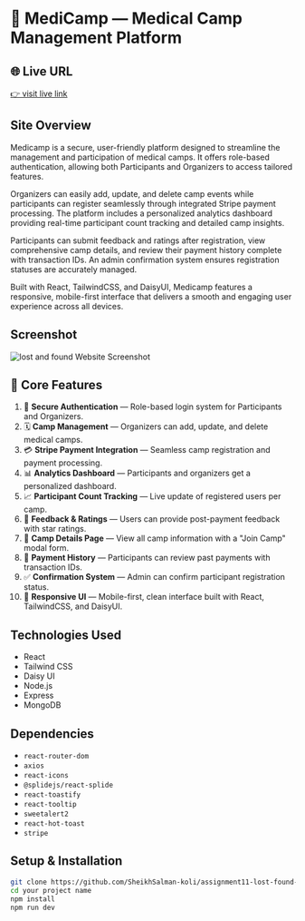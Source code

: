 
# 🏥 MediCamp — Medical Camp Management Platform

## 🌐 Live URL
[👉 visit live link](https://carebridge-f2765.web.app)

## Site Overview  
Medicamp is a secure, user-friendly platform designed to streamline the management and participation of medical camps. It offers role-based authentication, allowing both Participants and Organizers to access tailored features.

Organizers can easily add, update, and delete camp events while participants can register seamlessly through integrated Stripe payment processing. The platform includes a personalized analytics dashboard providing real-time participant count tracking and detailed camp insights.

Participants can submit feedback and ratings after registration, view comprehensive camp details, and review their payment history complete with transaction IDs. An admin confirmation system ensures registration statuses are accurately managed.

Built with React, TailwindCSS, and DaisyUI, Medicamp features a responsive, mobile-first interface that delivers a smooth and engaging user experience across all devices.

## Screenshot  
![lost and found Website Screenshot](https://i.ibb.co.com/tMQzDrYj/Screenshot-2025-08-09-120330.png)


## 📌 Core Features

1. 🔐 **Secure Authentication** — Role-based login system for Participants and Organizers.
2. 🗓️ **Camp Management** — Organizers can add, update, and delete medical camps.
3. 💳 **Stripe Payment Integration** — Seamless camp registration and payment processing.
4. 📊 **Analytics Dashboard** — Participants and organizers get a personalized dashboard.
5. 📈 **Participant Count Tracking** — Live update of registered users per camp.
6. 💬 **Feedback & Ratings** — Users can provide post-payment feedback with star ratings.
7. 📍 **Camp Details Page** — View all camp information with a "Join Camp" modal form.
8. 📄 **Payment History** — Participants can review past payments with transaction IDs.
9. ✅ **Confirmation System** — Admin can confirm participant registration status.
10. 📱 **Responsive UI** — Mobile-first, clean interface built with React, TailwindCSS, and DaisyUI.


## Technologies Used  
- React  
- Tailwind CSS
- Daisy UI
- Node.js  
- Express  
- MongoDB


## Dependencies  
- `react-router-dom`
- `axios` 
- `react-icons`
- `@splidejs/react-splide` 
- `react-toastify`
- `react-tooltip`
- `sweetalert2`
- `react-hot-toast`
- `stripe`  

## Setup & Installation  
```bash
git clone https://github.com/SheikhSalman-koli/assignment11-lost-found-client-side.git
cd your project name
npm install
npm run dev



